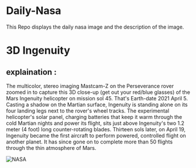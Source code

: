 # Daily-Nasa

This Repo displays the daily nasa image and the description of the image.

<!--NASA-->
# 3D Ingenuity
## explaination :

The multicolor, stereo imaging Mastcam-Z on the Perseverance rover zoomed in to capture this 3D close-up (get out your red/blue glasses) of the Mars Ingenuity helicopter on mission sol 45. That's Earth-date 2021 April 5. Casting a shadow on the Martian surface, Ingenuity is standing alone on its four landing legs next to the rover's wheel tracks. The experimental helicopter's solar panel, charging batteries that keep it warm through the cold Martian nights and power its flight, sits just above Ingenuity's two 1.2 meter (4 foot) long counter-rotating blades. Thirteen sols later, on April 19, Ingenuity became the first aircraft to perform powered, controlled flight on another planet. It has since gone on to complete more than 50 flights through the thin atmosphere of Mars.

![NASA](https://apod.nasa.gov/apod/image/2306/PIA24547_fig1_1024.jpg)
<!--/NASA-->